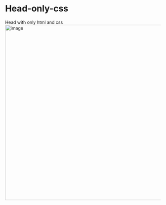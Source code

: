 # Head-only-css
Head with only html and css
<img width="569" alt="image" src="https://user-images.githubusercontent.com/94784266/177335774-b3a77868-4cb7-44a1-b6ac-997c8f44b335.png">
